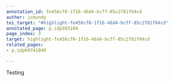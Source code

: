 ```yaml
---
annotation_id: fe456cf0-1f16-46d4-bcff-85c2781f04cd
author: jcmundy
tei_target: "#highlight-fe456cf0-1f16-46d4-bcff-85c2781f04cd"
annotated_page: p.idp383104
page_index: 3
target: highlight-fe456cf0-1f16-46d4-bcff-85c2781f04cd
related_pages:
- p.idp69741840

---
```

Testing